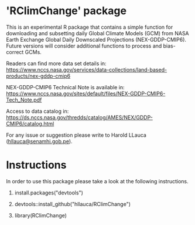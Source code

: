 'RClimChange' package
========================

This is an experimental R package that contains a simple function for downloading and subsetting daily Global Climate Models (GCM) from NASA Earth Exchange Global Daily Downscaled Projections (NEX-GDDP-CMIP6). Future versions will consider additional functions to process and bias-correct GCMs.


Readers can find more data set details in: https://www.nccs.nasa.gov/services/data-collections/land-based-products/nex-gddp-cmip6

NEX-GDDP-CMIP6 Technical Note is available in: https://www.nccs.nasa.gov/sites/default/files/NEX-GDDP-CMIP6-Tech_Note.pdf

Access to data catalog in: https://ds.nccs.nasa.gov/thredds/catalog/AMES/NEX/GDDP-CMIP6/catalog.html

For any issue or suggestion please write to Harold LLauca (hllauca@senamhi.gob.pe).


Instructions
============
In order to use this package please take a look at the following instructions.

1. install.packages("devtools")

2. devtools::install_github("hllauca/RClimChange")

3. library(RClimChange)
